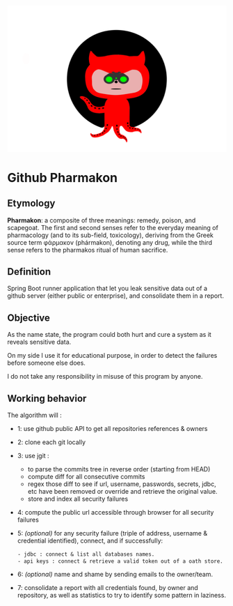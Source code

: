 ![](https://raw.githubusercontent.com/camillewalim/cw-github-pharmacon/master/src/main/resources/github-pharmacon.svg)
# Github Pharmakon
## Etymology
**Pharmakon**: a composite of three meanings: remedy, poison, and scapegoat. 
The first and second senses refer to the everyday meaning of pharmacology (and to its sub-field, toxicology), 
deriving from the Greek source term φάρμακον (phármakon), denoting any drug, 
while the third sense refers to the pharmakos ritual of human sacrifice.

## Definition
Spring Boot runner application that let you leak sensitive data out of a github server (either 
public or enterprise), and consolidate them in a report.

## Objective
As the name state, the program could both hurt and cure a system as it reveals sensitive 
data.

On my side I use it for educational purpose, in order to detect the failures before someone else does. 

I do not take any responsibility in misuse of this program by anyone.

## Working behavior
The algorithm will :
 - 1: use github public API to get all repositories references & owners
 - 2: clone each git locally
 - 3: use jgit : 
    - to parse the commits tree in reverse order (starting from HEAD)
    - compute diff for all consecutive commits
    - regex those diff to see if url, username, passwords, secrets, jdbc, etc have been 
      removed or override and retrieve the original value.
    - store and index all security failures
 - 4: compute the public url accessible through browser for all security failures
 - 5: *(optional)* for any security failure (triple of address, username & credential identified), 
   connect, and if successfully: 
   
	   - jdbc : connect & list all databases names.
	   - api keys : connect & retrieve a valid token out of a oath store.
 - 6: *(optional)* name and shame by sending emails to the owner/team.
 - 7: consolidate a report with all credentials found, by owner and repository, as well 
   as statistics to try to identify some pattern in laziness. 

